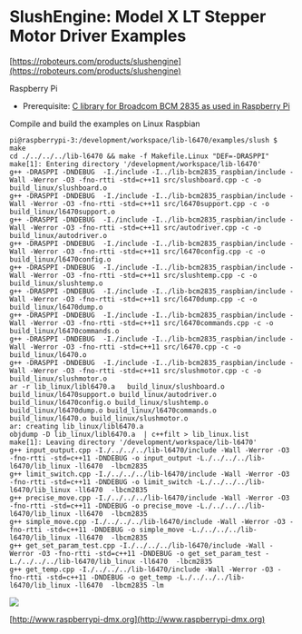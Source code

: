 SlushEngine: Model X LT Stepper Motor Driver Examples
==========

[https://roboteurs.com/products/slushengine](https://roboteurs.com/products/slushengine)


Raspberry Pi 

- Prerequisite: [C library for Broadcom BCM 2835 as used in Raspberry Pi](http://www.airspayce.com/mikem/bcm2835/)

Compile and build the examples on Linux Raspbian

	pi@raspberrypi-3:/development/workspace/lib-l6470/examples/slush $ make
	cd ./../../../lib-l6470 && make -f Makefile.Linux "DEF=-DRASPPI"
	make[1]: Entering directory '/development/workspace/lib-l6470'
	g++ -DRASPPI -DNDEBUG  -I./include -I../lib-bcm2835_raspbian/include -Wall -Werror -O3 -fno-rtti -std=c++11 src/slushboard.cpp -c -o build_linux/slushboard.o
	g++ -DRASPPI -DNDEBUG  -I./include -I../lib-bcm2835_raspbian/include -Wall -Werror -O3 -fno-rtti -std=c++11 src/l6470support.cpp -c -o build_linux/l6470support.o
	g++ -DRASPPI -DNDEBUG  -I./include -I../lib-bcm2835_raspbian/include -Wall -Werror -O3 -fno-rtti -std=c++11 src/autodriver.cpp -c -o build_linux/autodriver.o
	g++ -DRASPPI -DNDEBUG  -I./include -I../lib-bcm2835_raspbian/include -Wall -Werror -O3 -fno-rtti -std=c++11 src/l6470config.cpp -c -o build_linux/l6470config.o
	g++ -DRASPPI -DNDEBUG  -I./include -I../lib-bcm2835_raspbian/include -Wall -Werror -O3 -fno-rtti -std=c++11 src/slushtemp.cpp -c -o build_linux/slushtemp.o
	g++ -DRASPPI -DNDEBUG  -I./include -I../lib-bcm2835_raspbian/include -Wall -Werror -O3 -fno-rtti -std=c++11 src/l6470dump.cpp -c -o build_linux/l6470dump.o
	g++ -DRASPPI -DNDEBUG  -I./include -I../lib-bcm2835_raspbian/include -Wall -Werror -O3 -fno-rtti -std=c++11 src/l6470commands.cpp -c -o build_linux/l6470commands.o
	g++ -DRASPPI -DNDEBUG  -I./include -I../lib-bcm2835_raspbian/include -Wall -Werror -O3 -fno-rtti -std=c++11 src/l6470.cpp -c -o build_linux/l6470.o
	g++ -DRASPPI -DNDEBUG  -I./include -I../lib-bcm2835_raspbian/include -Wall -Werror -O3 -fno-rtti -std=c++11 src/slushmotor.cpp -c -o build_linux/slushmotor.o
	ar -r lib_linux/libl6470.a   build_linux/slushboard.o build_linux/l6470support.o build_linux/autodriver.o build_linux/l6470config.o build_linux/slushtemp.o build_linux/l6470dump.o build_linux/l6470commands.o build_linux/l6470.o build_linux/slushmotor.o
	ar: creating lib_linux/libl6470.a
	objdump -D lib_linux/libl6470.a  | c++filt > lib_linux.list
	make[1]: Leaving directory '/development/workspace/lib-l6470'
	g++ input_output.cpp -I./../../../lib-l6470/include -Wall -Werror -O3 -fno-rtti -std=c++11 -DNDEBUG -o input_output -L./../../../lib-l6470/lib_linux -ll6470  -lbcm2835
	g++ limit_switch.cpp -I./../../../lib-l6470/include -Wall -Werror -O3 -fno-rtti -std=c++11 -DNDEBUG -o limit_switch -L./../../../lib-l6470/lib_linux -ll6470  -lbcm2835
	g++ precise_move.cpp -I./../../../lib-l6470/include -Wall -Werror -O3 -fno-rtti -std=c++11 -DNDEBUG -o precise_move -L./../../../lib-l6470/lib_linux -ll6470  -lbcm2835
	g++ simple_move.cpp -I./../../../lib-l6470/include -Wall -Werror -O3 -fno-rtti -std=c++11 -DNDEBUG -o simple_move -L./../../../lib-l6470/lib_linux -ll6470  -lbcm2835
	g++ get_set_param_test.cpp -I./../../../lib-l6470/include -Wall -Werror -O3 -fno-rtti -std=c++11 -DNDEBUG -o get_set_param_test -L./../../../lib-l6470/lib_linux -ll6470  -lbcm2835
	g++ get_temp.cpp -I./../../../lib-l6470/include -Wall -Werror -O3 -fno-rtti -std=c++11 -DNDEBUG -o get_temp -L./../../../lib-l6470/lib_linux -ll6470  -lbcm2835 -lm

![](https://cdn.shopify.com/s/files/1/0742/2899/products/SlushEngineLT-white_grande.png?v=1487710515)

[http://www.raspberrypi-dmx.org](http://www.raspberrypi-dmx.org)
